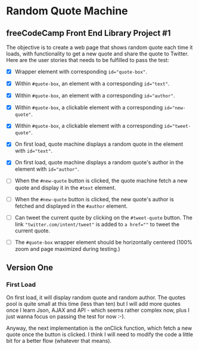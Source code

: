 # Random Quote Machine
## freeCodeCamp Front End Library Project #1

The objective is to create a web page that shows random quote each time it loads, with functionality to get a new quote and share the quote to Twitter. Here are the user stories that needs to be fulfilled to pass the test: 

- [X] Wrapper element with corresponding `id="quote-box"`.
- [X] Within `#quote-box`, an element with a corresponding `id="text"`.
- [X] Within `#quote-box`, an element with a corresponding `id="author"`.
- [X] Within `#quote-box`, a clickable element with a corresponding `id="new-quote"`.
- [X] Within `#quote-box`, a clickable element with a corresponding `id="tweet-quote"`.
- [X] On first load, quote machine displays a random quote in the element with `id="text"`. 
- [X] On first load, quote machine displays a random quote's author in the element with `id="author"`.
- [ ] When the `#new-quote` button is clicked, the quote machine fetch a new quote and display it in the `#text` element.
- [ ] When the `#new-quote` button is clicked, the new quote's author is fetched and displayed in the `#author` element.
- [ ] Can tweet the current quote by clicking on the `#tweet-quote` button. The link `"twitter.com/intent/tweet"` is added to `a href=""` to tweet the current quote.
- [ ] The `#quote-box` wrapper element should be horizontally centered (100% zoom and page maximized during testing.)


## Version One
### First Load

On first load, it will display random quote and random author. The quotes pool is quite small at this time (less than ten) but I will
add more quotes once I learn Json, AJAX and API - which seems rather complex now, plus I just wanna focus on passing the test for now :-).

Anyway, the next implementation is the onClick function, which fetch a new quote once the button is clicked. I think I will need to modify
the code a little bit for a better flow (whatever that means). 
